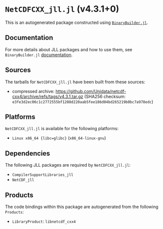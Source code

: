 # `NetCDFCXX_jll.jl` (v4.3.1+0)

This is an autogenerated package constructed using [`BinaryBuilder.jl`](https://github.com/JuliaPackaging/BinaryBuilder.jl).

## Documentation

For more details about JLL packages and how to use them, see `BinaryBuilder.jl` [documentation](https://docs.binarybuilder.org/stable/jll/).

## Sources

The tarballs for `NetCDFCXX_jll.jl` have been built from these sources:

* compressed archive: https://github.com/Unidata/netcdf-cxx4/archive/refs/tags/v4.3.1.tar.gz (SHA256 checksum: `e3fe3d2ec06c1c2772555bf1208d220aab5fee186d04bd265219b0bc7a978edc`)

## Platforms

`NetCDFCXX_jll.jl` is available for the following platforms:

* `Linux x86_64 {libc=glibc}` (`x86_64-linux-gnu`)

## Dependencies

The following JLL packages are required by `NetCDFCXX_jll.jl`:

* `CompilerSupportLibraries_jll`
* `NetCDF_jll`

## Products

The code bindings within this package are autogenerated from the following `Products`:

* `LibraryProduct`: `libnetcdf_cxx4`
